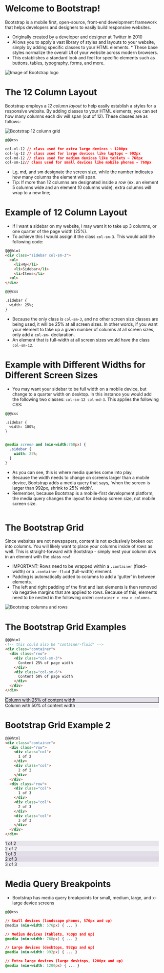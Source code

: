 
# Welcome to Bootstrap!

Bootstrap is a mobile first, open-source, front-end development framework that helps developers and designers to easily build responsive websites.

* Originally created by a developer and designer at Twitter in 2010
* Allows you to apply a vast library of styles and layouts to your website, simply by adding specific classes to your HTML elements. * These base styles normalize the overall UI of your website across modern browsers.
* This establishes a standard look and feel for specific elements such as buttons, tables, typography, forms, and more.

![Image of Bootstrap logo](https://www.vectorlogo.zone/logos/getbootstrap/getbootstrap-card.png "Bootstrap Logo")

# The 12 Column Layout

Bootstrap employs a *12 column layout* to help easily establish a styles for a responsive website. By adding classes to your HTML elements, you can set how many columns each div will span (out of 12). These classes are as follows:

![Bootstrap 12 column grid](https://mobomo.s3.amazonaws.com/uploads/2017/09/BlogArticle-BootstrapGrid.png "Bootstrap Grid System")

```css
@@@css

col-xl-12 // class used for extra large devices ~ 1200px
col-lg-12 // class used for large devices like laptops ~ 992px
col-md-12 // class used for medium devices like tablets ~ 768px
col-sm-12// class used for small devices like mobile phones ~ 768px
```

* Lg, md, and sm designate the screen size, while the number indicates how many columns the element will span.
* Tip: If more than 12 columns are designated inside a *row* (ex. an element 5 columns wide and an element 10 columns wide), extra columns will wrap to a new line;


# Example of 12 Column Layout

* If I want a sidebar on my website, I may want it to take up 3 columns, or one quarter of the page width (25%).
* To achieve this I would assign it the class `col-sm-3`. This would add the following code:

```html
@@@html
<div class="sidebar col-sm-3">
  <ul>
    <li>My</li>
    <li>Sidebar</li>
    <li>Items</li>
  <ul>
</div>
```

```css
@@@css

.sidebar {
  width: 25%;
}

```

* Because the only class is `col-sm-3`, and no other screen size classes are being used, it will be 25% at all screen sizes. In other words, if you want your element to take up a given number of columns at all screen sizes, only add a `col-sm-` declaration.
* An element that is full-width at all screen sizes would have the class `col-sm-12`.

# Example with Different Widths for Different Screen Sizes

* You may want your sidebar to be full width on a mobile device, but change to a quarter width on desktop. In this instance you would add the following two classes: `col-sm-12 col-md-3`. This applies the following CSS:

```css
@@@css

.sidebar {
  width: 100%;
}


@media screen and (min-width:768px) {
  .sidebar {
    width: 25%;
  }
}
```

* As you can see, this is where media queries come into play.
* Because the width needs to change on screens larger than a mobile device, Bootstrap adds a media query that says, 'when the screen is larger than 992px, shrink to 25% width'.
* Remember, because Bootstrap is a mobile-first development platform, the media query changes the layout for deskop screen size, not mobile screen size.

<IMG OF BOOTSTRAP SIDEBAR>

# The Bootstrap Grid

Since websites are not newspapers, content is not exclusively broken out into columns. You will likely want to place your columns inside of *rows* as well. This is straight-forward with Bootstrap - simply nest your column divs in an element with the class `row`!

* IMPORTANT: Rows need to be wrapped within a `.container` (fixed-width) or a `.container-fluid` (full-width) element.
* Padding is automatically added to columns to add a 'gutter' in between elements.
* The left and right padding of the first and last elements is then removed via negative margins that are applied to rows. Because of this, elements need to be nested in the following order: `container > row > columns`.

![Bootstrap columns and rows](https://i.imgur.com/FaYuui8.png "Bootstrap Rows")

# The Bootstrap Grid Examples

```html
@@@html
<!-- this could also be "container-fluid" -->
<div class="container">
  <div class="row">
    <div class="col-sm-3">
      Content 25% of page width
    </div>
    <div class="col-sm-6">
      Content 50% of page width
    </div>
  </div>
</div>
```

<div class="container">
  <div class="row">
    <div class="col-sm-3" style="background-color: #563d7c26; border: 1px, solid, black;">
      Column with 25% of content width
    </div>
    <div class="col-sm-6" style="background-color: #563d7c10">
      Column with 50% of content width
    </div>
  </div>
</div>

# Bootstrap Grid Example 2

```html
@@@html
<div class="container">
  <div class="row">
    <div class="col">
      1 of 2
    </div>
    <div class="col">
      2 of 2
    </div>
  </div>
  <div class="row">
    <div class="col">
      1 of 3
    </div>
    <div class="col">
      2 of 3
    </div>
    <div class="col">
      3 of 3
    </div>
  </div>
</div>
```

<div class="container">
  <div class="row">
    <div class="col" style="background-color: #563a7a20">
      1 of 2
    </div>
    <div class="col" style="background-color: #503f7b10">
      2 of 2
    </div>
  </div>
  <div class="row">
    <div class="col" style="background-color: #563c7c28">
      1 of 3
    </div>
    <div class="col" style="background-color: #563d7d32">
      2 of 3
    </div>
    <div class="col" style="background-color: #563e7e10">
      3 of 3
    </div>
  </div>
</div>

# Media Query Breakpoints

* Bootstrap has media query breakpoints for small, medium, large, and x-large device screens

```css
@@@css

// Small devices (landscape phones, 576px and up)
@media (min-width: 576px) { ... }

// Medium devices (tablets, 768px and up)
@media (min-width: 768px) { ... }

// Large devices (desktops, 992px and up)
@media (min-width: 992px) { ... }

// Extra large devices (large desktops, 1200px and up)
@media (min-width: 1200px) { ... }
```
